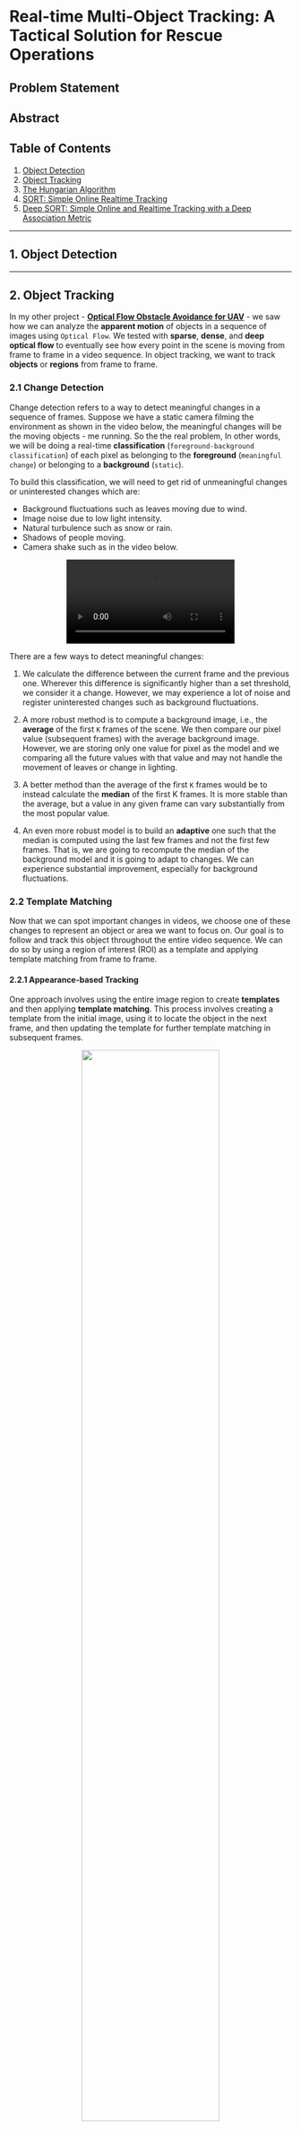 # Real-time Multi-Object Tracking: A Tactical Solution for Rescue Operations

## Problem Statement

## Abstract

## Table of Contents
1. [Object Detection](#od)
2. [Object Tracking](#ot)
3. [The Hungarian Algorithm](#ha)
4. [SORT: Simple Online Realtime Tracking](#s)
5. [Deep SORT: Simple Online and Realtime Tracking with a Deep Association Metric](#ds)

------------
<a name="od"></a>
## 1. Object Detection

------------
<a name="ot"></a>
## 2. Object Tracking
In my other project - [**Optical Flow Obstacle Avoidance for UAV**](https://github.com/yudhisteer/Optical-Flow-Obstacle-Avoidance-for-UAV) - we saw how we can analyze the **apparent motion** of objects in a sequence of images using ```Optical Flow```. We tested with **sparse**, **dense**, and **deep optical flow** to eventually see how every point in the scene is moving from frame to frame in a video sequence. In object tracking, we want to track **objects** or **regions** from frame to frame. 

### 2.1 Change Detection
Change detection refers to a way to detect meaningful changes in a sequence of frames. Suppose we have a static camera filming the environment as shown in the video below, the meaningful changes will be the moving objects - me running. So the the real problem, In other words, we will be doing a real-time **classification** (```foreground-background classification```) of each pixel as belonging to the **foreground** (```meaningful change```) or belonging to a **background** (```static```).


To build this classification, we will need to get rid of unmeaningful changes or uninterested changes which are:

- Background fluctuations such as leaves moving due to wind.
- Image noise due to low light intensity.
- Natural turbulence such as snow or rain.
- Shadows of people moving.
- Camera shake such as in the video below.

<div style="text-align: center;">
  <video src="https://github.com/yudhisteer/Real-time-Ego-Tracking-A-Tactical-Solution-for-Rescue-Operations/assets/59663734/38a4e14a-6e03-4ead-adee-7a9a13bb01a5" controls="controls" style="max-width: 730px;">
  </video>
</div>

There are a few ways to detect meaningful changes:
1. We calculate the difference between the current frame and the previous one. Wherever this difference is significantly higher than a set threshold, we consider it a change. However, we may experience a lot of noise and register uninterested changes such as background fluctuations.

2. A more robust method is to compute a background image, i.e., the **average** of the first ```K``` frames of the scene. We then compare our pixel value (subsequent frames) with the average background image. However, we are storing only one value for pixel as the model and we comparing all the future values with that value and may not handle the movement of leaves or change in lighting.

3. A better method than the average of the first ```K``` frames would be to instead calculate the **median** of the first K frames. It is more stable than the average, but a value in any given frame can vary substantially from the most popular value.

4. An even more robust model is to build an **adaptive** one such that the median is computed using the last few frames and not the first few frames. That is, we are going to recompute the median of the background model and it is going to adapt to changes. We can experience substantial improvement, especially for background fluctuations.


### 2.2 Template Matching
Now that we can spot important changes in videos, we choose one of these changes to represent an object or area we want to focus on. Our goal is to follow and track this object throughout the entire video sequence. We can do so by using a region of interest (ROI) as a template and applying template matching from frame to frame.

#### 2.2.1 Appearance-based Tracking
One approach involves using the entire image region to create **templates** and then applying **template matching**. This process involves creating a template from the initial image, using it to locate the object in the next frame, and then updating the template for further template matching in subsequent frames.

<p align="center">
  <img src="https://github.com/yudhisteer/Real-time-Ego-Tracking-A-Tactical-Solution-for-Rescue-Operations/assets/59663734/a4294f57-94ea-4d66-8863-3dcf4830b165" width="70%" />
</p>

In the example above, we take the grey car in frame ```t-1``` in the red window as a template.  We then apply that template within a search window (green) in the next frame, ```t```. Wherever we find a good match (blue), we declare it as the new position of the object. The condition is that the **change in appearance** of the object between time ```t-1``` and ```t``` is **very small**. However, this method does not handle well large changes in **scale**, **viewpoint**, or **occlusion**.


#### 2.2.2 Histogram-based Tracking

In histogram-based tracking, rather than using the entire image region, we compute a **histogram** - 1-dimensional (grayscale image) or high-dimensional histogram (RGB image). This histogram serves as a **template**, and the tracking process involves **matching** these histograms between images to effectively track the object.

<p align="center">
  <img src="https://github.com/yudhisteer/Real-time-Ego-Tracking-A-Tactical-Solution-for-Rescue-Operations/assets/59663734/d40b0246-bbe9-4191-adbf-16554e7adf93" width="90%" />
</p>

We want to track an object within a region of interest (ROI). However, the reliability of points in the ROI decreases towards the **edges** due to potential **background interference**. To address this, a **weighted histogram**, like the ```Epanechnikov kernel```, is used. This weights pixel contributions differently based on their distance from the center of the window. The weighted histograms are then employed for **matching** between frames, similar to **template matching**. This method, relying on histogram matching, proves more **resilient** to changes in **object pose**, **scale**, **illumination**, and **occlusion** compared to appearance-based template matching.

### 2.3 Tracking-by-Detection

#### 2.3.1 Matching Features using SIFT

1. Given a frame at time ```t-1```, we can either use an object detection algorithm to detect an object and draw a bounding box around it, or we can manually draw a bounding box around an object of interest. 
2. We then compute **SIFT** of similar features for the frame. Note that SIFT has the location and also the descriptor of the features.
3. We classify the features within our bounding box as an **object** and declare them to belong to set ```O```.
4. We then classify the remaining features (outside the bounding box) as **background** and declare them to belong to set ```B```.
5. For the next frame ```t```, we again calculate SIFT **features** and **descriptors**.
6. For each feature and descriptor in frame ```t```, we calculate the distance, ```d_O```, between the current feature and the best matching feature in the object model, ```O```.
7. For each feature and descriptor in frame ```t```, we calculate the distance, ```d_B```, between the current feature and the best matching feature in the background model, ```B```.
8. If ```d_O``` is much smaller than ```d_B``` then we give a confidence value of ```+1``` that the feature belongs to the object else we give a confidence value of ```-1``` that it does not belong to the object.
9. We then take the bounding box in the previous frame ```t-1``` and place it in the current frame ```t```.
10. We will **distort** this window that has changed its position and shape to grab as many object features as possible.
11. We want to find the window for which we have the **largest** number of **object features** inside and a small number of background features such that it becomes the **new position** of the object.
12. Recall that the object may have changed in appearance slightly so we're going to then take the features inside to update the object model, ```O```, and the features outside to update the background model, ```B```.
134. We repeat the process for all the remaining frames and track the object of interest.


#### 2.3.2 Similarity Learning using Siamese Network


<p align="center">
  <img src="https://github.com/yudhisteer/Real-time-Ego-Tracking-A-Tactical-Solution-for-Rescue-Operations/assets/59663734/cd85c8a9-1bf8-4a8f-a695-a1495eecfe63" width="90%" />
</p>




### 2.4 Cost Function

#### 2.4.1 Intersection over Union (IoU)




#### 2.4.2 Sanchez-Matilla



#### 2.4.3 Yu



### 2.4 Metric

#### 2.5.1 MOTA

#### 2.5.2 IDF1

---------------
<a name="ha"></a>
## 3. The Hungarian Algorithm
The Hungarian algorithm(Kuhn-Munkres algorithm) is a **combinatorial optimization algorithm** used for solving ```assignment problems```. In the context of object tracking, it is employed to find the optimal association between multiple **tracks** and **detections**, optimizing the **cost** of assignments based on metrics such as **Intersection over Union (IoU)**. But why do we need the Hungarian algorithm? Why don't we choose the highest IOU? Here's why:

- It can deal with cases where not all tracks are associated with detections or vice versa.
- It can handle scenarios with multiple tracks and detections, ensuring coherent and consistent assignments. Suppose for one object we have three IOUs: ```0.29```, ```0.30```, and ```0.31```. If we had to choose the highest IOU we would choose ```0.31``` but this also means that we selected this IOU over the lowest one (```0.29```) with only a difference of ```0.02```. Selecting the highest IOU would be a naive approach.
- It considers all possible associations simultaneously, optimizing the overall assignment of tracks to detections.

Now let's take an example of three bounding boxes as shown below. The **black** ones are the **tracks** at time ```t-1``` and the **red** ones are the **detections** at time ```t```. From the image, we can already see which track will associate with which detection. Note that this is a simple scenario where we have no two or more detections for one track.

<p align="center">
  <img src="https://github.com/yudhisteer/Multi-Object-Tracking-with-Deep-SORT/assets/59663734/00b43dbd-7929-4ec2-9023-09b6a4e47e45" width="70%" />
</p>

The next step will be to calculate the IOU for each combination of detection and track and put them in a matrix as shown below. Again, we can already see a pattern of association emerging for the detection and track from the value of IOU only.

<p align="center">
  <img src="https://github.com/yudhisteer/Multi-Object-Tracking-with-Deep-SORT/assets/59663734/95b5f22f-13bc-48b1-9fe7-ac7db1090f85" width="50%" />
</p>

Below is the step-by-step process of the Hungarian algorithm. We won't need to code it from scratch but use a function from ```scipy```.

<p align="center">
  <img src="https://github.com/yudhisteer/Multi-Object-Tracking-with-Deep-SORT/assets/59663734/38d83258-89c1-424a-ad84-8ec151d62090" width="50%" />
</p>

For our scenario since our metric is IOU, meaning the highest IOU equal to the highest overlap between two bounding boxes, it is a **maximization** problem. Hence, we introduce a **minus** sign in the IOU matrix when putting it as a parameter in the ```linear_sum_assignment``` function.

```python
row_ind, col_ind = linear_sum_assignment(-iou_matrix)
```
We then select an IOU **threshold** ```(0.4```), to filter matches and unmatched items for determining associations between detections and trackings. This threshold allows us to control the level of overlap required for a match. From the results, we may have three possible scenarios:

- **Matches**: Associations between detected objects at time ```t``` and existing tracks from time ```t-1```, indicating the continuity of tracking from one frame to the next.

- **Unmatched Detections**: Detected objects at time ```t``` that do not have corresponding matches with existing tracks from time ```t-1```. These represent newly detected objects or objects for which tracking continuity couldn't be established.

- **Unmatched Trackings**: Existing tracks from time ```t-1``` that do not find corresponding matches with detected objects at time ```t```. This may occur when a tracked object is not detected in the current frame or is incorrectly associated with other objects.

```python
matches = [(old[i], new[j]) for i, j in zip(row_ind, col_ind) if iou_matrix[i, j] >= 0.4]
unmatched_detections = [(new[j]) for i, j in zip(row_ind, col_ind) if iou_matrix[i, j] < 0.4]
unmatched_trackings = [(old[i]) for i, j in zip(row_ind, col_ind) if iou_matrix[i, j] < 0.4]
```
The output:

```python
Matches: [([100, 80, 150, 180], [110, 120, 150, 180]), ([250, 160, 300, 220], [250, 180, 300, 240])]
Unmatched Detections: [[350, 160, 400, 220]]
Unmatched Trackings: [[400, 80, 450, 140]]
```

------------
<a name="s"></a>
## 4. SORT: Simple Online Realtime Tracking

### 4.1 Detection
The authors of the SORT paper use a Faster Region CNN - FrRCNN as their object detector. In my implementation, I will use the [YOLOv8m](https://github.com/ultralytics/ultralytics) model. I have created a **yolo_detection** function which takes in as parameters an image, the YOLO model, and the label classes we want to detect.

```python
    # 1. Run YOLO Object Detection to get new detections
    _, new_detections_bbox = yolo_detection(image_copy, model, label_class={'car', 'truck', 'person'})
```

### 4.2 Estimation Model
In the SORT algorithm, a ```first-order four-dimensional (4D) Kalman filter``` is employed for object tracking. Each **tracked object** is represented by a ```4D state vector```, incorporating **position** coordinates and **velocities**. The Kalman filter is initialized upon detection, setting its initial state based on the bounding box. In each frame, the filter **predicts** the object's **next state**, updating the bounding box accordingly. When a detection aligns with a track, the Kalman filter is **updated** using the observed information. In my project [UAV Drone: Object Tracking using Kalman Filter](https://github.com/yudhisteer/UAV-Drone-Object-Tracking-using-Kalman-Filter), I explain more about the Kalman Filter in detail.

```python
def KalmanFilter4D(R_std: int = 10, Q_std: float = 0.01):

    # Create a Kalman filter with 8 state variables and 4 measurement variables
    kf = KalmanFilter(dim_x=8, dim_z=4)

    # State transition matrix F
    kf.F = np.array([[1, 1, 0, 0, 0, 0, 0, 0],
                     [0, 1, 0, 0, 0, 0, 0, 0],
                     [0, 0, 1, 1, 0, 0, 0, 0],
                     [0, 0, 0, 1, 0, 0, 0, 0],
                     [0, 0, 0, 0, 1, 1, 0, 0],
                     [0, 0, 0, 0, 0, 1, 0, 0],
                     [0, 0, 0, 0, 0, 0, 1, 1],
                     [0, 0, 0, 0, 0, 0, 0, 1]])

    # Initialize covariance matrix P
    kf.P *= 1000

    # Measurement noise covariance matrix R
    kf.R[2:, 2:] *= R_std

    # Process noise covariance matrix Q
    kf.Q[-1, -1] *= Q_std
    kf.Q[4:, 4:] *= Q_std

    return kf
```

```python
def state_transition_matrix(dt: float):
    # Define the state transition matrix F based on the time step (dt)
    return np.array([
        [1, dt, 0, 0, 0, 0, 0, 0],
        [0, 1, 0, 0, 0, 0, 0, 0],
        [0, 0, 1, dt, 0, 0, 0, 0],
        [0, 0, 0, 1, 0, 0, 0, 0],
        [0, 0, 0, 0, 1, dt, 0, 0],
        [0, 0, 0, 0, 0, 1, 0, 0],
        [0, 0, 0, 0, 0, 0, 1, dt],
        [0, 0, 0, 0, 0, 0, 0, 1]])
```

### 4.3 Data Association

```python
    # 4. Associate new detections bbox (detections) and old obstacles bbox (tracks)
    match_indices, matches, unmatched_detections, unmatched_trackers = association(tracks=old_obstacles_bbox,
                                                                                   detections=new_detections_bbox,
                                                                                  metric_function=metric_total)
```

```python
    # 5. Matches: Creating new obstacles based on match indices
    for index in match_indices:
        # Get ID of old obstacles
        id = old_obstacles[index[0]].id
        # Get bounding box of new detections
        detection_bbox = new_detections_bbox[index[1]]
        # Get age of old obstacles and increment by 1
        age = old_obstacles[index[0]].age + 1
        # Create an obstacle based on id of old obstacle and bounding box of new detection
        obstacle = ObstacleSORT(id=id, bbox=detection_bbox, age=age, time=current_time)
        # UPDATE
        measurement = new_detections_bbox[index[1]]
        obstacle.kf.update(np.array(measurement))
        # PREDICTION
        F = state_transition_matrix(current_time - obstacle.time)
        obstacle.kf.F = F
        obstacle.kf.predict()
        obstacle.time = current_time
        obstacle.bbox = [int(obstacle.kf.x[0]), int(obstacle.kf.x[2]), int(obstacle.kf.x[4]), int(obstacle.kf.x[6])]
        # Append obstacle to new obstacles list
        new_obstacles.append(obstacle)
```

```python
    # 6. New (Unmatched) Detections: Give the new detections an id and register their bounding box coordinates
    for unmatched_detection_bbox in unmatched_detections:
        # Create new obstacle with the unmatched detections bounding box
        obstacle = ObstacleSORT(id=id, bbox=unmatched_detection_bbox, time=current_time)
        # Append obstacle to new obstacles list
        new_obstacles.append(obstacle)
        # Update id
        id += 1
```

```python
    # 7. Unmatched tracking: Update unmatch age of tracks in unmatch trackers
    for tracks in unmatched_trackers:
        # Get index of bounding box tracks in old obstacles that match with unmatched trackers
        index = old_obstacles_bbox.index(tracks)
        # If we have a match
        if index is not None:
            # Based on index get the obstacle from old obstacles list
            obstacle = old_obstacles[index]
            # PREDICTION
            F = state_transition_matrix(current_time - obstacle.time)
            obstacle.kf.F = F
            obstacle.kf.predict()
            obstacle.time = current_time
            obstacle.bbox = [int(obstacle.kf.x[0]), int(obstacle.kf.x[2]), int(obstacle.kf.x[4]), int(obstacle.kf.x[6])]
            # Increment unmatch age of obstacle
            obstacle.unmatch_age += 1
            # Append obstacle to new obstacles list
            new_obstacles.append(obstacle)
```

### 4.4 Creation and Deletion of Track Identities

```python
    # Draw bounding boxes of new obstacles with their corresponding id
    for _, obstacle in enumerate(new_obstacles):
        # Remove false negative: Filter out obstacles that have not been detected for a long time ("MAX_UNMATCHED_AGE")
        if obstacle.unmatch_age > MAX_UNMATCHED_AGE:
            new_obstacles.remove(obstacle)

        # Remove false positive: Display detections only when appeared "MIN_HIT_STREAK" times
        if obstacle.age >= MIN_HIT_STREAK:
            x1, y1, x2, y2 = obstacle.bbox
            color = get_rgb_from_id(obstacle.id*20)
            cv2.rectangle(image_copy, (x1, y1), (x2, y2), color, thickness=cv2.FILLED)
```


--------------
<a name="ds"></a>
## 4. Deep SORT: Simple Online and Realtime Tracking with a Deep Association Metric

----------------

## References
1. https://arshren.medium.com/hungarian-algorithm-6cde8c4065a3
2. https://www.thinkautonomous.ai/blog/hungarian-algorithm/
3. https://medium.com/augmented-startups/deepsort-deep-learning-applied-to-object-tracking-924f59f99104
4. https://www.youtube.com/watch?v=QtAYgtBnhws&ab_channel=DynamicVisionandLearningGroup
5. https://www.youtube.com/watch?app=desktop&v=ezSx8OyBZVc&ab_channel=ShokoufehMirzaei
6. https://brilliant.org/wiki/hungarian-matching/
7. https://www.youtube.com/watch?v=BLRSIwal7Go&list=PL2zRqk16wsdoYzrWStffqBAoUY8XdvatV&index=12&ab_channel=FirstPrinciplesofComputerVision
